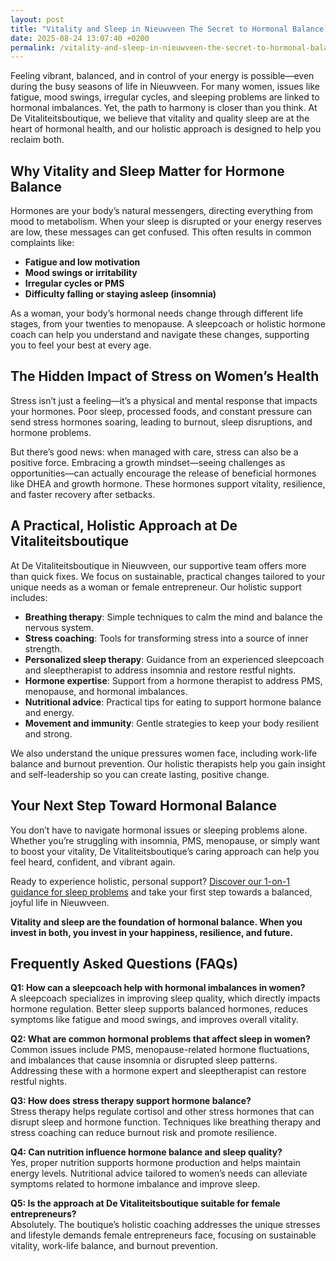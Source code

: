 ```yaml
---
layout: post
title: "Vitality and Sleep in Nieuwveen The Secret to Hormonal Balance for Women"
date: 2025-08-24 13:07:40 +0200
permalink: /vitality-and-sleep-in-nieuwveen-the-secret-to-hormonal-balance-for-women/
---
```

Feeling vibrant, balanced, and in control of your energy is possible—even during the busy seasons of life in Nieuwveen. For many women, issues like fatigue, mood swings, irregular cycles, and sleeping problems are linked to hormonal imbalances. Yet, the path to harmony is closer than you think. At De Vitaliteitsboutique, we believe that vitality and quality sleep are at the heart of hormonal health, and our holistic approach is designed to help you reclaim both.

## Why Vitality and Sleep Matter for Hormone Balance

Hormones are your body’s natural messengers, directing everything from mood to metabolism. When your sleep is disrupted or your energy reserves are low, these messages can get confused. This often results in common complaints like:

- **Fatigue and low motivation**
- **Mood swings or irritability**
- **Irregular cycles or PMS**
- **Difficulty falling or staying asleep (insomnia)**

As a woman, your body’s hormonal needs change through different life stages, from your twenties to menopause. A sleepcoach or holistic hormone coach can help you understand and navigate these changes, supporting you to feel your best at every age.

## The Hidden Impact of Stress on Women’s Health

Stress isn’t just a feeling—it’s a physical and mental response that impacts your hormones. Poor sleep, processed foods, and constant pressure can send stress hormones soaring, leading to burnout, sleep disruptions, and hormone problems.

But there’s good news: when managed with care, stress can also be a positive force. Embracing a growth mindset—seeing challenges as opportunities—can actually encourage the release of beneficial hormones like DHEA and growth hormone. These hormones support vitality, resilience, and faster recovery after setbacks.

## A Practical, Holistic Approach at De Vitaliteitsboutique

At De Vitaliteitsboutique in Nieuwveen, our supportive team offers more than quick fixes. We focus on sustainable, practical changes tailored to your unique needs as a woman or female entrepreneur. Our holistic support includes:

- **Breathing therapy**: Simple techniques to calm the mind and balance the nervous system.
- **Stress coaching**: Tools for transforming stress into a source of inner strength.
- **Personalized sleep therapy**: Guidance from an experienced sleepcoach and sleeptherapist to address insomnia and restore restful nights.
- **Hormone expertise**: Support from a hormone therapist to address PMS, menopause, and hormonal imbalances.
- **Nutritional advice**: Practical tips for eating to support hormone balance and energy.
- **Movement and immunity**: Gentle strategies to keep your body resilient and strong.

We also understand the unique pressures women face, including work-life balance and burnout prevention. Our holistic therapists help you gain insight and self-leadership so you can create lasting, positive change.

## Your Next Step Toward Hormonal Balance

You don’t have to navigate hormonal issues or sleeping problems alone. Whether you’re struggling with insomnia, PMS, menopause, or simply want to boost your vitality, De Vitaliteitsboutique’s caring approach can help you feel heard, confident, and vibrant again.

Ready to experience holistic, personal support? [Discover our 1-on-1 guidance for sleep problems](https://devitaliteitsboutique.nl/slaapproblemen-1-op-1-begeleiding/) and take your first step towards a balanced, joyful life in Nieuwveen.

**Vitality and sleep are the foundation of hormonal balance. When you invest in both, you invest in your happiness, resilience, and future.**

## Frequently Asked Questions (FAQs)

**Q1: How can a sleepcoach help with hormonal imbalances in women?**  
A sleepcoach specializes in improving sleep quality, which directly impacts hormone regulation. Better sleep supports balanced hormones, reduces symptoms like fatigue and mood swings, and improves overall vitality.

**Q2: What are common hormonal problems that affect sleep in women?**  
Common issues include PMS, menopause-related hormone fluctuations, and imbalances that cause insomnia or disrupted sleep patterns. Addressing these with a hormone expert and sleeptherapist can restore restful nights.

**Q3: How does stress therapy support hormone balance?**  
Stress therapy helps regulate cortisol and other stress hormones that can disrupt sleep and hormone function. Techniques like breathing therapy and stress coaching can reduce burnout risk and promote resilience.

**Q4: Can nutrition influence hormone balance and sleep quality?**  
Yes, proper nutrition supports hormone production and helps maintain energy levels. Nutritional advice tailored to women’s needs can alleviate symptoms related to hormone imbalance and improve sleep.

**Q5: Is the approach at De Vitaliteitsboutique suitable for female entrepreneurs?**  
Absolutely. The boutique’s holistic coaching addresses the unique stresses and lifestyle demands female entrepreneurs face, focusing on sustainable vitality, work-life balance, and burnout prevention.

<script type="application/ld+json">
{
  "@context": "https://schema.org",
  "@type": "BlogPosting",
  "headline": "Vitality and Sleep in Nieuwveen The Secret to Hormonal Balance for Women",
  "description": "Discover how De Vitaliteitsboutique in Nieuwveen supports women in achieving hormonal balance through vitality and quality sleep, addressing sleep problems, stress, and hormone issues with a holistic approach.",
  "author": {
    "@type": "Person",
    "name": "De Vitaliteitsboutique"
  },
  "publisher": {
    "@type": "Person",
    "name": "De Vitaliteitsboutique"
  },
  "mainEntityOfPage": {
    "@type": "WebPage",
    "@id": "https://devitaliteitsboutique.nl/slaapproblemen-1-op-1-begeleiding/"
  },
  "datePublished": "2024-06-01",
  "dateModified": "2024-06-01",
  "inLanguage": "nl-NL",
  "keywords": "Sleepcoach, Sleeptherapist, Hormone therapist, Hormone expert, Stress therapist, stress coach, breathing therapist, Holistic hormone coach, Vitality, Sleeping problems, Hormone problems, Menopause, PMS, Hormone balance, Sleep and hormones, Holistic therapist, insomnia, Women's holistic health, Burnout prevention for women, Work-life balance for women, Nieuwveen"
}
</script>

<script type="application/ld+json">
{
  "@context": "https://schema.org",
  "@type": "FAQPage",
  "mainEntity": [
    {
      "@type": "Question",
      "name": "How can a sleepcoach help with hormonal imbalances in women?",
      "acceptedAnswer": {
        "@type": "Answer",
        "text": "A sleepcoach specializes in improving sleep quality, which directly impacts hormone regulation. Better sleep supports balanced hormones, reduces symptoms like fatigue and mood swings, and improves overall vitality."
      }
    },
    {
      "@type": "Question",
      "name": "What are common hormonal problems that affect sleep in women?",
      "acceptedAnswer": {
        "@type": "Answer",
        "text": "Common issues include PMS, menopause-related hormone fluctuations, and imbalances that cause insomnia or disrupted sleep patterns. Addressing these with a hormone expert and sleeptherapist can restore restful nights."
      }
    },
    {
      "@type": "Question",
      "name": "How does stress therapy support hormone balance?",
      "acceptedAnswer": {
        "@type": "Answer",
        "text": "Stress therapy helps regulate cortisol and other stress hormones that can disrupt sleep and hormone function. Techniques like breathing therapy and stress coaching can reduce burnout risk and promote resilience."
      }
    },
    {
      "@type": "Question",
      "name": "Can nutrition influence hormone balance and sleep quality?",
      "acceptedAnswer": {
        "@type": "Answer",
        "text": "Yes, proper nutrition supports hormone production and helps maintain energy levels. Nutritional advice tailored to women’s needs can alleviate symptoms related to hormone imbalance and improve sleep."
      }
    },
    {
      "@type": "Question",
      "name": "Is the approach at De Vitaliteitsboutique suitable for female entrepreneurs?",
      "acceptedAnswer": {
        "@type": "Answer",
        "text": "Absolutely. The boutique’s holistic coaching addresses the unique stresses and lifestyle demands female entrepreneurs face, focusing on sustainable vitality, work-life balance, and burnout prevention."
      }
    }
  ]
}
</script>